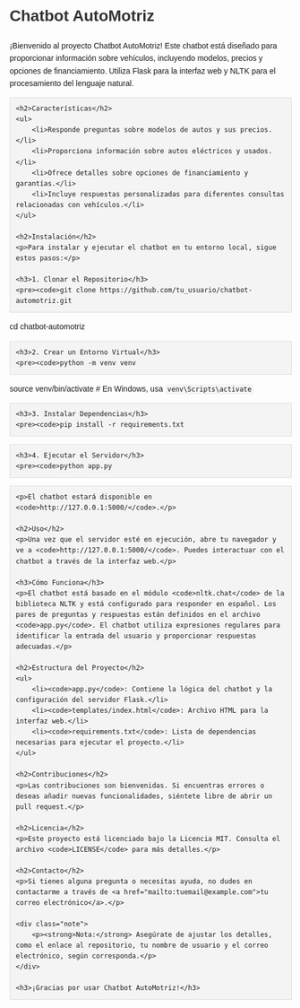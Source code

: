 <!DOCTYPE html>
<html lang="es">
<head>
    <meta charset="UTF-8">
    <meta name="viewport" content="width=device-width, initial-scale=1.0">
    <title>Chatbot AutoMotriz - README</title>
    <style>
        body {
            font-family: Arial, sans-serif;
            line-height: 1.6;
            margin: 20px;
        }
        h1, h2, h3 {
            color: #333;
        }
        pre {
            background-color: #f4f4f4;
            border: 1px solid #ddd;
            padding: 10px;
            overflow-x: auto;
        }
        code {
            background-color: #f4f4f4;
            padding: 2px 4px;
            border-radius: 4px;
        }
        a {
            color: #0066cc;
        }
        .note {
            background-color: #ffffcc;
            border: 1px solid #cccc99;
            padding: 10px;
            margin: 10px 0;
        }
    </style>
</head>
<body>
    <h1>Chatbot AutoMotriz</h1>
    <p>¡Bienvenido al proyecto Chatbot AutoMotriz! Este chatbot está diseñado para proporcionar información sobre vehículos, incluyendo modelos, precios y opciones de financiamiento. Utiliza Flask para la interfaz web y NLTK para el procesamiento del lenguaje natural.</p>

    <h2>Características</h2>
    <ul>
        <li>Responde preguntas sobre modelos de autos y sus precios.</li>
        <li>Proporciona información sobre autos eléctricos y usados.</li>
        <li>Ofrece detalles sobre opciones de financiamiento y garantías.</li>
        <li>Incluye respuestas personalizadas para diferentes consultas relacionadas con vehículos.</li>
    </ul>

    <h2>Instalación</h2>
    <p>Para instalar y ejecutar el chatbot en tu entorno local, sigue estos pasos:</p>

    <h3>1. Clonar el Repositorio</h3>
    <pre><code>git clone https://github.com/tu_usuario/chatbot-automotriz.git
cd chatbot-automotriz
</code></pre>

    <h3>2. Crear un Entorno Virtual</h3>
    <pre><code>python -m venv venv
source venv/bin/activate  # En Windows, usa `venv\Scripts\activate`
</code></pre>

    <h3>3. Instalar Dependencias</h3>
    <pre><code>pip install -r requirements.txt
</code></pre>

    <h3>4. Ejecutar el Servidor</h3>
    <pre><code>python app.py
</code></pre>

    <p>El chatbot estará disponible en <code>http://127.0.0.1:5000/</code>.</p>

    <h2>Uso</h2>
    <p>Una vez que el servidor esté en ejecución, abre tu navegador y ve a <code>http://127.0.0.1:5000/</code>. Puedes interactuar con el chatbot a través de la interfaz web.</p>

    <h3>Cómo Funciona</h3>
    <p>El chatbot está basado en el módulo <code>nltk.chat</code> de la biblioteca NLTK y está configurado para responder en español. Los pares de preguntas y respuestas están definidos en el archivo <code>app.py</code>. El chatbot utiliza expresiones regulares para identificar la entrada del usuario y proporcionar respuestas adecuadas.</p>

    <h2>Estructura del Proyecto</h2>
    <ul>
        <li><code>app.py</code>: Contiene la lógica del chatbot y la configuración del servidor Flask.</li>
        <li><code>templates/index.html</code>: Archivo HTML para la interfaz web.</li>
        <li><code>requirements.txt</code>: Lista de dependencias necesarias para ejecutar el proyecto.</li>
    </ul>

    <h2>Contribuciones</h2>
    <p>Las contribuciones son bienvenidas. Si encuentras errores o deseas añadir nuevas funcionalidades, siéntete libre de abrir un pull request.</p>

    <h2>Licencia</h2>
    <p>Este proyecto está licenciado bajo la Licencia MIT. Consulta el archivo <code>LICENSE</code> para más detalles.</p>

    <h2>Contacto</h2>
    <p>Si tienes alguna pregunta o necesitas ayuda, no dudes en contactarme a través de <a href="mailto:tuemail@example.com">tu correo electrónico</a>.</p>

    <div class="note">
        <p><strong>Nota:</strong> Asegúrate de ajustar los detalles, como el enlace al repositorio, tu nombre de usuario y el correo electrónico, según corresponda.</p>
    </div>

    <h3>¡Gracias por usar Chatbot AutoMotriz!</h3>
</body>
</html>
